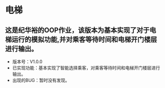# 电梯
这是纪华裕的OOP作业，该版本为基本实现了对于电梯运行的模拟功能,并对乘客等待时间和电梯开门楼层进行输出。
---
- 版本号：V1.0.0
- 已实现功能：基本实现了智能选择乘客，对乘客等待时间和电梯开门楼层进行输出。
- 出现的BUG：暂时没有发现。

